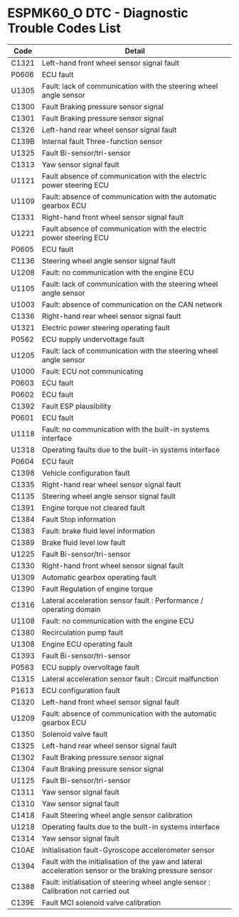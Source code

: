 # ESPMK60_O DTC - Diagnostic Trouble Codes List

| Code | Detail |
| - | - |
| C1321 | Left-hand front wheel sensor signal fault |
| P0606 | ECU fault |
| U1305 | Fault: lack of communication with the steering wheel angle sensor |
| C1300 | Fault Braking pressure sensor signal |
| C1301 | Fault Braking pressure sensor signal |
| C1326 | Left-hand rear wheel sensor signal fault |
| C139B | Internal fault Three-function sensor |
| U1325 | Fault Bi-sensor/tri-sensor |
| C1313 | Yaw sensor signal fault |
| U1121 | Fault absence of communication with the electric power steering ECU |
| U1109 | Fault: absence of communication with the automatic gearbox ECU |
| C1331 | Right-hand front wheel sensor signal fault |
| U1221 | Fault absence of communication with the electric power steering ECU |
| P0605 | ECU fault |
| C1136 | Steering wheel angle sensor signal fault |
| U1208 | Fault: no communication with the engine ECU |
| U1105 | Fault: lack of communication with the steering wheel angle sensor |
| U1003 | Fault: absence of communication on the CAN network |
| C1336 | Right-hand rear wheel sensor signal fault |
| U1321 | Electric power steering operating fault |
| P0562 | ECU supply undervoltage fault |
| U1205 | Fault: lack of communication with the steering wheel angle sensor |
| U1000 | Fault: ECU not communicating |
| P0603 | ECU fault |
| P0602 | ECU fault |
| C1392 | Fault ESP plausibility |
| P0601 | ECU fault |
| U1118 | Fault: no communication with the built-in systems interface |
| U1318 | Operating faults due to the built-in systems interface |
| P0604 | ECU fault |
| C1398 | Vehicle configuration fault |
| C1335 | Right-hand rear wheel sensor signal fault |
| C1135 | Steering wheel angle sensor signal fault |
| C1391 | Engine torque not cleared fault |
| C1384 | Fault Stop information |
| C1383 | Fault: brake fluid level information |
| C1389 | Brake fluid level low fault |
| U1225 | Fault Bi-sensor/tri-sensor |
| C1330 | Right-hand front wheel sensor signal fault |
| U1309 | Automatic gearbox operating fault |
| C1390 | Fault Regulation of engine torque |
| C1316 | Lateral acceleration sensor fault : Performance / operating domain |
| U1108 | Fault: no communication with the engine ECU |
| C1380 | Recirculation pump fault |
| U1308 | Engine ECU operating fault |
| C1393 | Fault Bi-sensor/tri-sensor |
| P0563 | ECU supply overvoltage fault |
| C1315 | Lateral acceleration sensor fault : Circuit malfunction |
| P1613 | ECU configuration fault |
| C1320 | Left-hand front wheel sensor signal fault |
| U1209 | Fault: absence of communication with the automatic gearbox ECU |
| C1350 | Solenoid valve fault |
| C1325 | Left-hand rear wheel sensor signal fault |
| C1302 | Fault Braking pressure sensor signal |
| C1304 | Fault Braking pressure sensor signal |
| U1125 | Fault Bi-sensor/tri-sensor |
| C1311 | Yaw sensor signal fault |
| C1310 | Yaw sensor signal fault |
| C1418 | Fault Steering wheel angle sensor calibration |
| U1218 | Operating faults due to the built-in systems interface |
| C1314 | Yaw sensor signal fault |
| C10AE | Initialisation fault-Gyroscope accelerometer sensor |
| C1394 | Fault with the initialisation of the yaw and lateral acceleration sensor or the braking pressure sensor |
| C1388 | Fault: initialisation of steering wheel angle sensor : Calibration not carried out |
| C139E | Fault MCI solenoid valve calibration |
